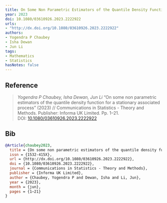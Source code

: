 ```yaml
---
title: On Some Non Parametric Estimators of the Quantile Density Function for a Stationary Associated Process
year: 2023
doi: 10.1080/03610926.2023.2222922
urls:
- "http://dx.doi.org/10.1080/03610926.2023.2222922"
authors:
- Yogendra P Chaubey
- Isha Dewan
- Jun Li
tags:
- Mathematics
- Statistics
hasNotes: false
---
```


## Reference

> <i>Yogendra P Chaubey, Isha Dewan, Jun Li</i> “On some non parametric estimators of the quantile density function for a stationary associated process” (2023) // Communications in Statistics - Theory and Methods. Publisher: Informa UK Limited. Pp.&nbsp;1–21. DOI:&nbsp;<a href='https://doi.org/10.1080/03610926.2023.2222922'>10.1080/03610926.2023.2222922</a>

## Bib

```bib
@Article{chaubey2023,
  title = {On some non parametric estimators of the quantile density function for a stationary associated process},
  issn = {1532-415X},
  url = {http://dx.doi.org/10.1080/03610926.2023.2222922},
  doi = {10.1080/03610926.2023.2222922},
  journal = {Communications in Statistics - Theory and Methods},
  publisher = {Informa UK Limited},
  author = {Chaubey, Yogendra P and Dewan, Isha and Li, Jun},
  year = {2023},
  month = {jun},
  pages = {1–21}
}
```
